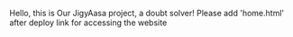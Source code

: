 Hello, this is Our JigyAasa project, a doubt solver!
Please add 'home.html' after deploy link for accessing the website
